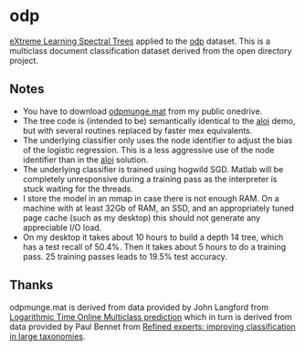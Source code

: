 odp
==========
[eXtreme Learning Spectral Trees](http://arxiv.org/abs/1511.03260) applied to the [odp](https://www.dmoz.org/) dataset.  This is a multiclass document classification dataset derived from the open directory project.

Notes
----------

  * You have to download [odpmunge.mat](http://1drv.ms/1MTF7A1) from my public onedrive.
  * The tree code is (intended to be) semantically identical to the [aloi](../aloi) demo, but with several routines replaced by faster mex equivalents.
  * The underlying classifier only uses the node identifier to adjust the bias of the logistic regression.  This is a less aggressive use of the node identifier than in the [aloi](../aloi) solution.
  * The underlying classifier is trained using hogwild SGD.  Matlab will be completely unresponsive during a training pass as the interpreter is stuck waiting for the threads.
  * I store the model in an mmap in case there is not enough RAM.  On a machine with at least 32Gb of RAM, an SSD, and an appropriately tuned page cache (such as my desktop) this should not generate any appreciable I/O load.  
  * On my desktop it takes about 10 hours to build a depth 14 tree, which has a test recall of 50.4%.  Then it takes about 5 hours to do a training pass.  25 training passes leads to 19.5% test accuracy.

Thanks
----------
odpmunge.mat is derived from data provided by John Langford from [Logarithmic Time Online Multiclass prediction](http://arxiv.org/abs/1406.1822) which in turn is derived from data provided by Paul Bennet from [Refined experts: improving classification in large taxonomies](http://research.microsoft.com/en-us/um/people/pauben/papers/sigir-2009-refined-experts-bennett-nguyen.pdf).
